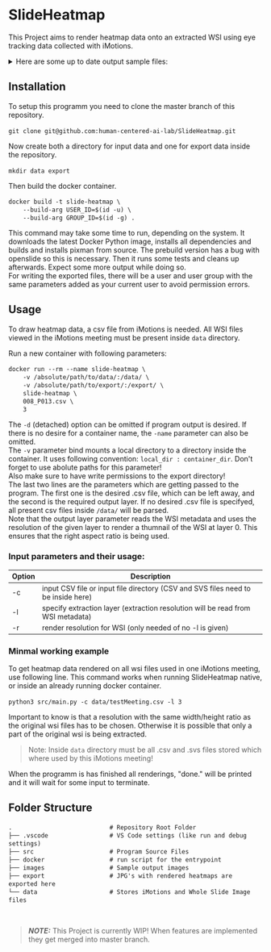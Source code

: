 # SlideHeatmap
This Project aims to render heatmap data onto an extracted WSI using eye tracking data collected with iMotions.

<details>
<summary>Here are some up to date output sample files:</summary>
<br><img src="/images/sample_1.png"></br>
<br><img src="/images/sample_2.png"></br>
<br><img src="/images/sample_3.png"></br>
</details>

## Installation
To setup this programm you need to clone the master branch of this repository.

`git clone git@github.com:human-centered-ai-lab/SlideHeatmap.git`

Now create both a directory for input data and one for export data inside the repository.

`mkdir data export`

Then build the docker container.

```
docker build -t slide-heatmap \
    --build-arg USER_ID=$(id -u) \
    --build-arg GROUP_ID=$(id -g) .
```

This command may take some time to run, depending on the system. It downloads the latest Docker Python image, installs all dependencies and builds and installs pixman from source. The prebuild version has a bug with openslide so this is necessary. Then it runs some tests and cleans up afterwards. Expect some more output while doing so. \
For writing the exported files, there will be a user and user group with the same parameters added as your current user to avoid permission errors.

## Usage
To draw heatmap data, a csv file from iMotions is needed. All WSI files viewed in the iMotions meeting must be present inside `data` directory.

Run a new container with following parameters:

```
docker run --rm --name slide-heatmap \
    -v /absolute/path/to/data/:/data/ \
    -v /absolute/path/to/export/:/export/ \
    slide-heatmap \
    008_P013.csv \
    3
```

The `-d` (detached) option can be omitted if program output is desired.
If there is no desire for a container name, the `-name` parameter can also be omitted. \
The `-v` parameter bind mounts a local directory to a directory inside the container. It uses following convention: `local_dir : container_dir`. Don't forget to use abolute paths for this parameter! \
Also make sure to have write permissions to the export directory! \
The last two lines are the parameters which are getting passed to the program. The first one is the desired .csv file, which can be left away, and the second is the required output layer. If no desired .csv file is specifyed, all present csv files inside `/data/` will be parsed. \
Note that the output layer parameter reads the WSI metadata and uses the resolution of the given layer to render a thumnail of the WSI at layer 0. This ensures that the right aspect ratio is being used. 

### Input parameters and their usage:
| Option | Description |
| ------ | ----------- |
|   -c   | input CSV file or input file directory (CSV and SVS files need to be inside here) |
|   -l   | specify extraction layer (extraction resolution will be read from WSI metadata) |
|   -r   | render resolution for WSI (only needed of no -l is given) |

### Minmal working example
To get heatmap data rendered on all wsi files used in one iMotions meeting, use following line. This command works when running SlideHeatmap native, or inside an already running docker container.

`
python3 src/main.py -c data/testMeeting.csv -l 3
`

Important to know is that a resolution with the same width/height ratio as the original wsi files has to be chosen.
Otherwise it is possible that only a part of the original wsi is being extracted.

> Note: Inside `data` directory must be all .csv and .svs files stored which where used by this iMotions meeting!

When the programm is has finished all renderings, "done." will be printed and it will wait for some input to terminate.

## Folder Structure
    .                           # Repository Root Folder
    ├── .vscode                 # VS Code settings (like run and debug settings)
    ├── src                     # Program Source Files
    ├── docker                  # run script for the entrypoint
    ├── images                  # Sample output images
    ├── export                  # JPG's with rendered heatmaps are exported here
    └── data                    # Stores iMotions and Whole Slide Image files

<br />

> **_NOTE:_** This Project is currently WIP! When features are implemented they get merged into master branch.

